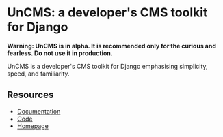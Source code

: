 # UnCMS: a developer's CMS toolkit for Django

**Warning: UnCMS is in alpha. It is recommended only for the curious and fearless. Do not use it in production.**

UnCMS is a developer's CMS toolkit for Django emphasising simplicity, speed, and familiarity.

## Resources

* [Documentation](https://docs.uncms.dev/)
* [Code](https://github.com/uncms-dev/uncms)
* [Homepage](https://uncms.dev/)
